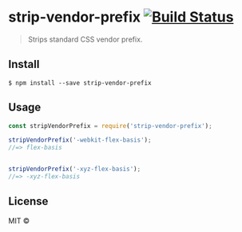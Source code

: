 # strip-vendor-prefix [![Build Status](https://travis-ci.org/hemanth/strip-vendor-prefix.svg?branch=master)](https://travis-ci.org/hemanth/strip-vendor-prefix)

> Strips standard CSS vendor prefix.


## Install

```
$ npm install --save strip-vendor-prefix
```


## Usage

```js
const stripVendorPrefix = require('strip-vendor-prefix');

stripVendorPrefix('-webkit-flex-basis');
//=> flex-basis


stripVendorPrefix('-xyz-flex-basis');
//=> -xyz-flex-basis
```

## License

MIT © [](https://h3manth.com)

